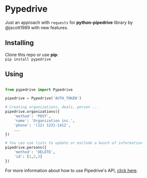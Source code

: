 Pypedrive
=============

Just an approach with `requests` for **python-pipedrive** library by @jscott1989
with new features.


Installing
-------------

Clone this repo or use **pip**:  
`pip install pypedrive`


Using
-------------

```python

from pypedrive import Pypedrive

pipedrive = Pypedrive('AUTH_TOKEN')

# Creating organizations, deals, person ...
pipedrive.organizations({  
    'method': 'POST',  
    'name': 'Organization inc.',  
    'phone': '(12) 1231-1412',  
    ...  
})

# You can use lists to update or exclude a bunch of information
pipedrive.persons({  
    'method': 'DELETE',   
    'id': [1,2,3]  
})

```

For more information about how to use Pipedrive's API, [click here](https://developers.pipedrive.com/v1).
